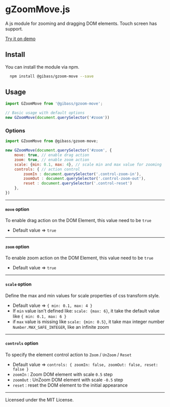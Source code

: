 # gZoomMove.js

A js module for zooming and dragging DOM elements. Touch screen has support.

[Try it on demo](https://gibass.github.io/gZoomMove.js/)

## Install

You can install the module via npm.

```bash
  npm install @gibass/gzoom-move --save
```

## Usage

```javascript
import GZoomMove from '@gibass/gzoom-move';

// Basic usage with default options
new GZoomMove(document.querySelector('#zoom'))
```


### Options

```javascript
import GZoomMove from @gibass/gzoom-move;

new GZoomMove(document.querySelector('#zoom', {
    move: true, // enable drag action
    zoom: true, // enable zoom action
    scale: {min: 0.1, max: 4}, // scale min and max value for zooming
    controls: { // action control
        zoomIn : document.querySelector('.control-zoom-in'),
        zoomOut : document.querySelector('.control-zoom-out'),
        reset : document.querySelector('.control-reset')
    },
})
```
---

#### `move` option
To enable drag action on the DOM Element, this value need to be `true`
* Default value => `true`

---

#### `zoom` option
To enable zoom action on the DOM Element, this value need to be `true`
* Default value => `true`

---

#### `scale` option
Define the max and min values for scale properties of css transform style.  
* Default value => `{ min: 0.1, max: 4 }`
* If `min` value isn't defined like: `scale: {max: 6}`, it take the default value like `{ min: 0.1, max: 6 }`
* if `max` value is missing like `scale: {min: 0.5}`, it take max integer number `Number.MAX_SAFE_INTEGER`, like an infinite zoom

---

#### `controls` option
To specify the element control action to `Zoom` / `UnZoom` / `Reset` 
* Default value => `controls: { zoomIn: false, zoomOut: false, reset: false }`
* `zoomIn` : Zoom DOM element with scale `0.5` step
* `zoomOut` : UnZoom DOM element with scale `-0.5` step
* `reset` : reset the DOM element to the initial appearance

---

Licensed under the MIT License.